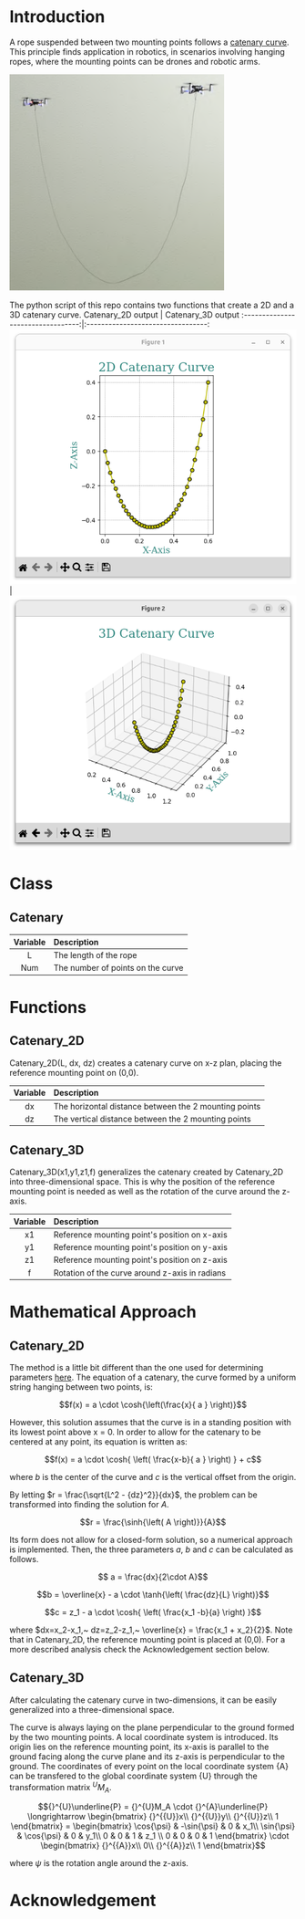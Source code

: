 # Introduction
A rope suspended between two mounting points follows a [catenary curve](https://en.wikipedia.org/wiki/Catenary). This principle finds application in robotics, in scenarios involving hanging ropes, where the mounting points can be drones and robotic arms.

![](Images/HangingRopeFromSwarm.png)

The python script of this repo contains two functions that create a 2D and a 3D catenary curve.
Catenary_2D output | Catenary_3D output
:---------------------------------:|:---------------------------------:
![](Images/Catenary2D_example.png) | ![](Images/Catenary3D_example.png)

# Class
## Catenary
| Variable | Description |
| :---: | :--- |
| L | The length of the rope |
| Num | The number of points on the curve |

# Functions
## Catenary_2D
Catenary_2D(L, dx, dz) creates a catenary curve on x-z plan, placing the reference mounting point on (0,0).

| Variable | Description |
| :---: | :--- |
| dx | The horizontal distance between the 2 mounting points |
| dz | The vertical distance between the 2 mounting points |


## Catenary_3D
Catenary_3D(x1,y1,z1,f) generalizes the catenary created by Catenary_2D into three-dimensional space. This is why the position of the reference mounting point is needed as well as the rotation of the curve around the z-axis.

| Variable | Description |
| :---: | :--- |
| x1 | Reference mounting point's position on x-axis |
| y1 | Reference mounting point's position on y-axis |
| z1 | Reference mounting point's position on z-axis |
| f | Rotation of the curve around z-axis in radians |


# Mathematical Approach
## Catenary_2D
The method is a little bit different than the one used for determining parameters [here](https://en.wikipedia.org/wiki/Catenary#Determining_parameters). The equation of a catenary, the curve formed by a uniform string hanging between two points, is:

$$f(x) =  a  \cdot \cosh{\left(\frac{x}{ a } \right)}$$

However, this solution assumes that the curve is in a standing position with its lowest point above x = 0.
In order to allow for the catenary to be centered at any point, its equation is written as:

$$f(x) =  a  \cdot \cosh{ \left( \frac{x-b}{ a } \right) } + c$$

where $b$ is the center of the curve and $c$ is the vertical offset from the origin.

By letting $r = \frac{\sqrt{L^2 - {dz}^2}}{dx}$, the problem can be transformed into finding the solution for $A$.

$$r = \frac{\sinh{\left( A \right)}}{A}$$

Its form does not allow for a closed-form solution, so a numerical approach is implemented. Then, the three parameters $a$, $b$ and $c$ can be calculated as follows.

$$ a  = \frac{dx}{2\cdot A}$$

$$b = \overline{x} -  a  \cdot \tanh{\left( \frac{dz}{L} \right)}$$

$$c = z_1 -  a  \cdot \cosh{ \left( \frac{x_1 -b}{a} \right) }$$

where $dx=x_2-x_1,~ dz=z_2-z_1,~ \overline{x} = \frac{x_1 + x_2}{2}$. Note that in Catenary_2D, the reference mounting point is placed at (0,0). 
For a more described analysis check the Acknowledgement section below.


## Catenary_3D
After calculating the catenary curve in two-dimensions, it can be easily generalized into a three-dimensional space. 

The curve is always laying on the plane perpendicular to the ground formed by the two mounting points. A local coordinate system is introduced. Its origin lies on the reference mounting point, its x-axis is parallel to the ground facing along the curve plane and its z-axis is perpendicular to the ground. The coordinates of every point on the local coordinate system {A} can be transfered to the global coordinate system {U} through the transformation matrix ${}^{U}M_A$.


```math
{}^{U}\underline{P} = {}^{U}M_A \cdot {}^{A}\underline{P}
\longrightarrow
\begin{bmatrix}
{}^{{U}}x\\
{}^{{U}}y\\
{}^{{U}}z\\
1
\end{bmatrix}
=
\begin{bmatrix}
\cos{\psi} & -\sin{\psi} & 0 & x_1\\
\sin{\psi} & \cos{\psi} & 0 & y_1\\
0 & 0 & 1 & z_1 \\
0 & 0 & 0 & 1
\end{bmatrix}
\cdot
\begin{bmatrix}
{}^{{A}}x\\
0\\
{}^{{A}}z\\
1
\end{bmatrix}
```
where $\psi$ is the rotation angle around the z-axis.
# Acknowledgement

